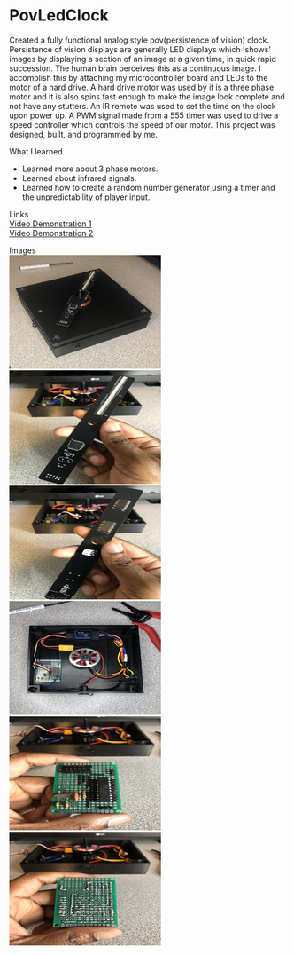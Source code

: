 # PovLedClock
Created a fully functional analog style pov(persistence of vision) clock. Persistence of vision displays are generally LED displays which 'shows' images by displaying a section of an image at a given time, in quick rapid succession. The human brain perceives this as a continuous image. I accomplish this by attaching my microcontroller board and LEDs to the motor of a hard drive. A hard drive motor was used by it is a three phase motor and it is also spins fast enough to make the image look complete and not have any stutters. An IR remote was used to set the time on the clock upon power up. A PWM signal made from a 555 timer was used to drive a speed controller which controls the speed of our motor. This project was designed, built, and programmed by me.

What I learned
* Learned more about 3 phase motors.
* Learned about infrared signals.
* Learned how to create a random number generator using a timer and the unpredictability of player input. 

Links  
[Video Demonstration 1](https://drive.google.com/file/d/1v3Be6J3bUKk0ls36GDCUN7odQP1oLxGW/view?usp=sharing)  
[Video Demonstration 2](https://drive.google.com/file/d/1yo18ABhjNDQR3-ks-yBfjAM5YF_fPyle/view?usp=sharing)

Images  
<img src = "images/pov-led-clock.JPEG" width = "274" height = "205">
<img src = "images/led-circuit-front.JPEG" width = "274" height = "205">
<img src = "images/led-circuit-back.JPEG" width = "274" height = "205">
<img src = "images/case-inside.JPEG" width = "274" height = "205">
<img src = "images/attiny-circuit-front.JPEG" width = "274" height = "205">
<img src = "images/attiny-circuit-back.JPEG" width = "274" height = "205">